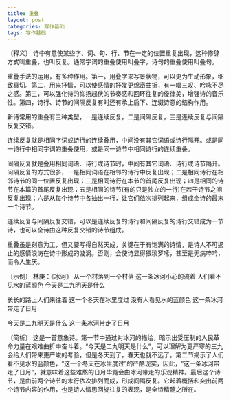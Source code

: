 ```yaml
---
title: 重叠
layout: post
categories: 写作基础
tags: 写作基础
---
```


〔释义〕 诗中有意使某些字、词、句、行、节在一定的位置重复出现，这种修辞方式叫重叠，也叫反复。通常字词的重叠使用叫叠字，诗句的重叠使用叫叠句。

重叠手法的运用，有多种作用。第一，用叠字来写景状物，可以更为生动形象，细致真切。第二，用来抒情，可以使感情的抒发更绵密曲折，有一唱三叹、吟咏不尽之感。第三，可以强化诗的抑扬起伏的节奏感和回环往复的旋律美，增强诗的音乐性。第四，诗行、诗节的间隔反复有时还有承上启下、连缀诗意的结构作用。

新诗常用的重叠有三种类型，一是连续反复，二是间隔反复，三是连续反复与间隔反复交错。

连续反复就是相同字词或诗行的连续叠用，中间没有其它词语或诗行隔开。或是同一诗行中相同字词的重叠使用，或是同一诗节中相同诗行的连续重叠。

间隔反复就是叠用相同词语、诗行或诗节时，中间有其它词语、诗行或诗节隔开。问隔反复的方式很多，一是相同词语在相邻的诗行中反复出现；二是相同诗行在相邻诗节的同一位置反复出现；三是相同诗行在本节的首尾反复出现；四是相同的诗节在本篇的首尾反复出现；五是相同的诗节(有的只是独立的一行)在若干诗节之间反复出现；六是从每个诗节中各抽出一行，让它们依次排列起来，组成全诗的最末一个诗节。

连续反复与间隔反复交错，可以是连续反复的诗行和间隔反复的诗行交错成为一节诗，也可以全诗由这种反复交错的诗节组成。

重叠虽是刻意为工，但又要写得自然天成，关键在于有饱满的诗情，是诗人不可遏止的感情浪涛在诗中形成的漩涡。否则，会使诗显得猥琐罗嗦，甚至是无病呻吟，而令人生厌。

〔示例〕 林庚：《冰河》
从一个村落到一个村落
这一条冰河小心的流着
人们看不见水的蓝颜色
今天是二九明天是什么


长长的路上人们来往着
这一个冬天在冰里度过
没有人看见水的蓝颜色
这一条冰河带走了日月


今天是二九明天是什么
这一条冰河带走了日月

〔简析〕 这是一首意象诗。第一节中通过对冰河的描绘，暗示出受压制的人民革命力量在艰难曲折中奋斗着。“今天是二九明天是什么”，可以理解为更严寒的三九会给人们带来更严峻的考验，但是冬天到了，春天也就不远了。第二节揭示了人们看不见水的蓝颜色，“这一个冬天在冰里度过”的严酷现实，因此，“这一条冰河带走了日月”，就意味着这些难熬的日月毕竟会由冰河带走的乐观精神。最后这个诗节，是由前两个诗节的末行依次排列而成，形成间隔反复。它起着概括和突出前两个诗节内容的作用，也是诗人情思回旋往复的表现，是全诗精髓之所在。 